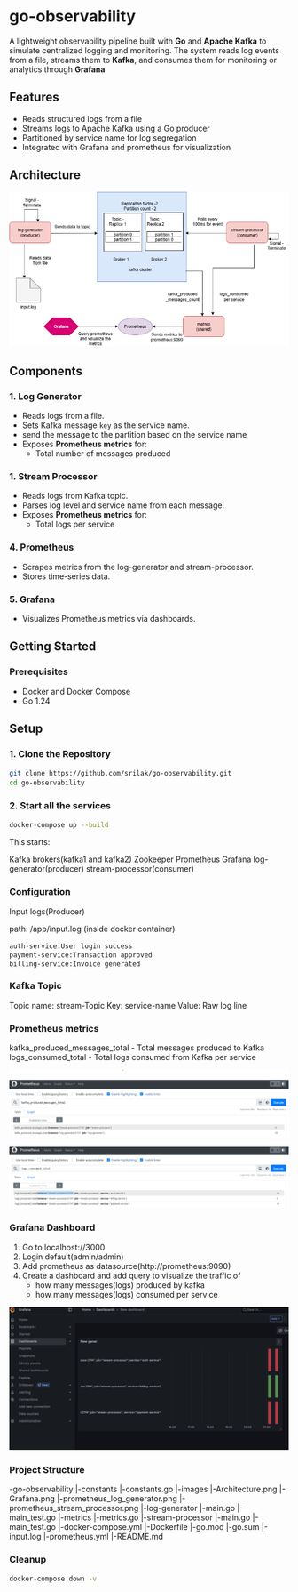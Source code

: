 # go-observability
 A lightweight observability pipeline built with **Go** and **Apache Kafka** to simulate centralized logging and monitoring. The system reads log events from a file, streams them to **Kafka**, and consumes them for monitoring or analytics through **Grafana**

## Features

- Reads structured logs from a file
- Streams logs to Apache Kafka using a Go producer
- Partitioned by service name for log segregation
- Integrated with Grafana and prometheus for visualization

## Architecture

![Screenshot](images/Architecture.png)

## Components
### 1. **Log Generator**
- Reads logs from a file.
- Sets Kafka message `key` as the service name.
- send the message to the partition based on the service name
- Exposes **Prometheus metrics** for:
  - Total number of messages produced
### 1. **Stream Processor**
- Reads logs from Kafka topic.
- Parses log level and service name from each message.
- Exposes **Prometheus metrics** for:
  - Total logs per service

### 4. **Prometheus**
- Scrapes metrics from the log-generator and stream-processor.
- Stores time-series data.

### 5. **Grafana**
- Visualizes Prometheus metrics via dashboards.

## Getting Started

### Prerequisites
- Docker and Docker Compose
- Go 1.24

## Setup
### 1. Clone the Repository
```bash
git clone https://github.com/srilak/go-observability.git
cd go-observability
```

### 2. Start all the services
```bash
docker-compose up --build
```
This starts:

Kafka brokers(kafka1 and kafka2)
Zookeeper
Prometheus
Grafana
log-generator(producer)
stream-processor(consumer)

### Configuration

Input logs(Producer)

path: /app/input.log (inside docker container)

```
auth-service:User login success
payment-service:Transaction approved
billing-service:Invoice generated
```
### Kafka Topic
Topic name: stream-Topic
Key: service-name
Value: Raw log line

### Prometheus metrics

kafka_produced_messages_total - Total messages produced to Kafka
logs_consumed_total - Total logs consumed from Kafka per service

![Screenshot](images/prometheus_log_generator.png)

![Screenshot](images/prometheus_stream_processor.png)

### Grafana Dashboard
1. Go to localhost://3000
2. Login default(admin/admin)
3. Add prometheus as datasource(http://prometheus:9090)
4. Create a dashboard and add query to visualize the traffic of
    - how many messages(logs) produced by kafka
    - how many messages(logs) consumed per service

![Screenshot](images/Grafana.png)

### Project Structure

-go-observability
    |-constants
        |-constants.go
    |-images
        |-Architecture.png
        |-Grafana.png
        |-prometheus_log_generator.png
        |-prometheus_stream_processor.png
    |-log-generator
        |-main.go
        |-main_test.go
    |-metrics
        |-metrics.go
    |-stream-processor
        |-main.go
        |-main_test.go
    |-docker-compose.yml
    |-Dockerfile
    |-go.mod
    |-go.sum
    |-input.log
    |-prometheus.yml
    |-README.md


### Cleanup

```bash
docker-compose down -v
```
